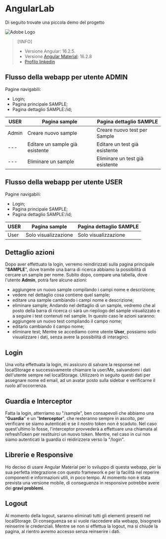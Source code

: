 # AngularLab

Di seguito trovate una piccola demo del progetto

![Adobe Logo](/src/assets/video/example_angular_lab.gif)

>[!INFO]
>
>* Versione Angular: 16.2.5.
>* Versione [Angular Material](https://material.angular.io/): 16.2.8
>* [Profilo linkedin](https://www.linkedin.com/in/manuelmidiri/)

## Flusso della webapp per utente ADMIN

Pagine navigabili:
* Login;
* Pagina principale SAMPLE;
* Pagina dettaglio SAMPLE:/id;

| USER | Pagina sample | Pagina dettaglio SAMPLE |
| --- | --- | --- |
| Admin | Creare nuovo sample | Creare nuovo test per Sample |
| --- | Editare un sample già esistente | Editare un test già esistente |
| --- | Eliminare un sample | Eliminare un test già esistente |

## Flusso della webapp per utente USER

Pagine navigabili:
* Login;
* Pagina principale SAMPLE;
* Pagina dettaglio SAMPLE:/id;

| USER | Pagina sample | Pagina dettaglio SAMPLE |
| --- | --- | --- |
| User | Solo visualizzazione | Solo visualizzazione |

## Dettaglio azioni

Dopo aver effettuato la login, verremo reindirizzati sulla pagina principale "**SAMPLE**", dove tramite una barra di ricerca abbiamo la possibilità di cercare un sample per nome.
Subito dopo, compare una tabella, dove l'utente **Admin**, potrà fare alcune azioni: 
* aggiungere un nuovo sample compilando i campi nome e descrizione;
* vedere nel dettaglio cosa contiene quel sample;
* editare una sample cambiando i campi nome e descrizione;
* eliminare sample;
Andando nel dettaglio di un sample, vedremo che al posto della barra di ricerca ci sarà un riepilogo del sample visualizzato e a seguire i test contenuti nel sample.
In questo caso le azioni saranno: 
* aggiungere un nuovo test compilando il campo nome;
* editarlo cambiando il campo nome;
* eliminare test;
Mentre se accediamo come utente **User**, possiamo solo visualizzare i dati, senza avere la possibilità di interagirci.

## Login

Una volta effettuata la login, mi assicuro di salvare la response nel localStorage e successivamente chiamare la user/Me, salvandomi i dati dell'utente sempre nel localStorage.
Utilizzerò in seguito questi dati per assegnare nome ed email, ad un avatar posto sulla sidebar e verificarne il ruolo all'occorrenza.

## Guardia e Interceptor

Fatta la login, atterriamo su "/sample", ben consapevoli che abbiamo una "**Guardia**" e un "**Interceptor**", che resteranno sempre in ascolto, per verificare se siamo autenticati e se il nostro token non è scaduto. Nel caso quest'ultimo lo fosse, l'interceptor provvederà a effettuare una chiamata al refreshToken per restituirci un nuovo token. Mentre, nel caso in cui non siamo autenticati la guardia ci reidirizzera verso la "/login".

## Librerie e Responsive

Ho deciso di usare Angular Material per lo sviluppo di questa webapp, per la sua perfetta integrazione con questo framework e per la facilità nel reperire componenti e informazioni utili, in poco tempo.
Al momento non è stata prevista una versione mobile, di conseguenza in responsive potrebbe avere dei **gravi problemi**.

## Logout

Al momento della logout, saranno eliminati tutti gli elementi presenti nel localStorage.
Di conseguenza se si vuole riaccedere alla webapp, bisognerà reinserire le credenziali. Mentre se non si effettua la logout, ma si chiude la pagina, al rientro avremo accesso senza reinserire i dati.